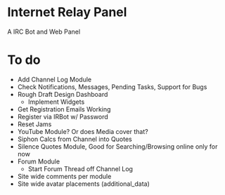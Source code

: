 # Internet Relay Panel

A IRC Bot and Web Panel

# To do

* Add Channel Log Module
* Check Notifications, Messages, Pending Tasks, Support for Bugs
* Rough Draft Design Dashboard
  * Implement Widgets
* Get Registration Emails Working
* Register via IRBot w/ Password
* Reset Jams
* YouTube Module? Or does Media cover that?
* Siphon Calcs from Channel into Quotes
* Silence Quotes Module, Good for Searching/Browsing online only for now
* Forum Module
  * Start Forum Thread off Channel Log
* Site wide comments per module
* Site wide avatar placements (additional_data)
